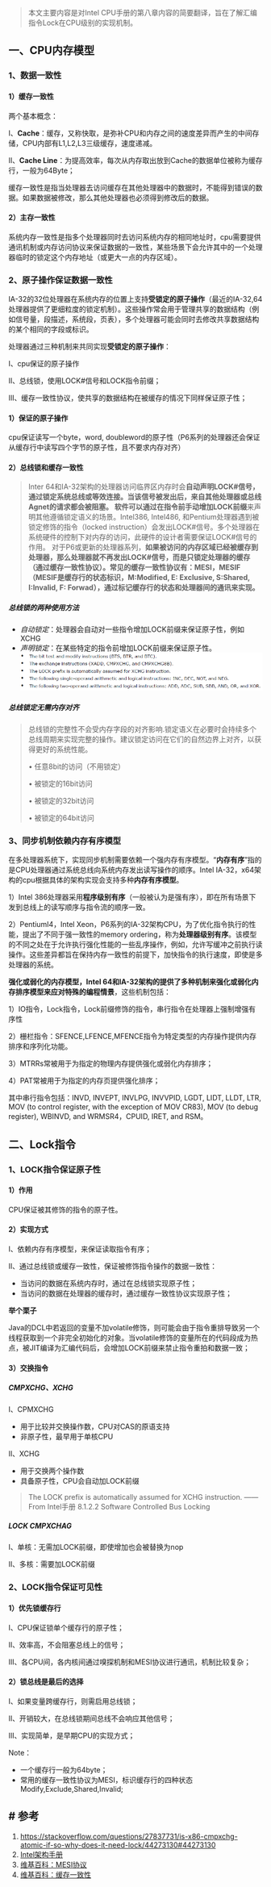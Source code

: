 > 本文主要内容是对Intel CPU手册的第八章内容的简要翻译，旨在了解汇编指令Lock在CPU级别的实现机制。

## 一、CPU内存模型

### 1、数据一致性

#### 1）缓存一致性

两个基本概念：

I、**Cache**：缓存，又称快取，是弥补CPU和内存之间的速度差异而产生的中间存储，CPU内部有L1,L2,L3三级缓存，速度递减。

II、**Cache Line**：为提高效率，每次从内存取出放到Cache的数据单位被称为缓存行，一般为64Byte；

缓存一致性是指当处理器去访问缓存在其他处理器中的数据时，不能得到错误的数据。如果数据被修改，那么其他处理器也必须得到修改后的数据。

#### 2）主存一致性

系统内存一致性是指多个处理器同时去访问系统内存的相同地址时，cpu需要提供通讯机制或内存访问协议来保证数据的一致性，某些场景下会允许其中的一个处理器临时的锁定这个内存地址（或更大一点的内存区域）。

### 2、原子操作保证数据一致性

IA-32的32位处理器在系统内存的位置上支持**受锁定的原子操作**（最近的IA-32,64处理器提供了更细粒度的锁定机制）。这些操作常会用于管理共享的数据结构（例如信号量，段描述，系统段，页表），多个处理器可能会同时去修改共享数据结构的某个相同的字段或标识。

处理器通过三种机制来共同实现**受锁定的原子操作**：

I、cpu保证的原子操作

II、总线锁，使用LOCK#信号和LOCK指令前缀；

III、缓存一致性协议，使共享的数据结构在被缓存的情况下同样保证原子性；

#### 1）保证的原子操作

cpu保证读写一个byte，word, doubleword的原子性（P6系列的处理器还会保证从缓存行中读写四个字节的原子性，且不要求内存对齐）

#### 2）总线锁和缓存一致性

> Inter 64和IA-32架构的处理器访问临界区内存时会**自动声明LOCK#**信号，通过锁定系统总线或等效连接。当该信号被发出后，来自其他处理器或总线Agnet的请求都会被阻塞。
> 软件可以通过在指令前**手动增加LOCK前缀**来声明其他遵循锁定语义的场景。Intel386, Intel486, 和Pentium处理器遇到被锁定修饰的指令（locked instruction）会发出LOCK#信号。多个处理器在系统硬件的控制下对内存的访问，此硬件的设计者需要保证LOCK#信号的作用。
> 对于P6或更新的处理器系列，**如果被访问的内存区域已经被缓存到处理器，那么处理器就不再发出LOCK#信号，而是只锁定处理器的缓存（通过缓存一致性协议）。常见的缓存一致性协议有：MESI，MESIF（MESIF是缓存行的状态标识，M:Modified, E: Exclusive, S:Shared, I:Invalid, F: Forwad），通过标记缓存行的状态和处理器间的通讯来实现。**

##### 总线锁的两种使用方法

* *自动锁定*：处理器会自动对一些指令增加LOCK前缀来保证原子性，例如XCHG
* *声明锁定*：在某些特定的指令前增加LOCK前缀来保证原子性。
  ![可加LOCK前缀的指令](pic/1240-20210115024357094.png)

##### 总线锁定无需内存对齐

> 总线锁的完整性不会受内存字段的对齐影响.锁定语义在必要时会持续多个总线周期来实现完整的操作。建议锁定访问在它们的自然边界上对齐，以获得更好的系统性能。
> 
> • 任意8bit的访问（不用锁定）
> 
> • 被锁定的16bit访问
> 
> • 被锁定的32bit访问
> 
> • 被锁定的64bit访问

### 3、同步机制依赖内存有序模型

在多处理器系统下，实现同步机制需要依赖一个强内存有序模型。“**内存有序**”指的是CPU处理器通过系统总线向系统内存发出读写操作的顺序。Intel IA-32，x64架构的cpu根据具体的架构实现会支持多种**内存有序模型**。

1）Intel 386处理器采用**程序级别有序**（一般被认为是强有序），即在所有场景下发到总线上的读写顺序与指令流的顺序一致。

2）PentiumI4，Intel Xeon，P6系列的IA-32架构CPU，为了优化指令执行的性能，提出了不同于强一致性的memory ordering，称为**处理器级别有序**。该模型的不同之处在于允许执行强化性能的一些乱序操作，例如，允许写缓冲之前执行读操作。这些差异都旨在保持内存一致性的前提下，加快指令的执行速度，即使是多处理器的系统。

**强化或弱化的内存模型，Intel 64和IA-32架构的提供了多种机制来强化或弱化内存排序模型来应对特殊的编程情景**，这些机制包括：

1）IO指令，Lock指令，Lock前缀修饰的指令，串行指令在处理器上强制增强有序性

2）栅栏指令：SFENCE,LFENCE,MFENCE指令为特定类型的内存操作提供内存排序和序列化功能。

3）MTRRs常被用于为指定的物理内存提供强化或弱化内存排序；

4）PAT常被用于为指定的内存页提供强化排序；

其中串行指令包括：INVD, INVEPT, INVLPG, INVVPID, LGDT, LIDT, LLDT, LTR, MOV (to control register, with the exception of MOV CR83), MOV (to debug register), WBINVD, and WRMSR4，CPUID, IRET, and RSM。

## 二、Lock指令

### 1、LOCK指令保证原子性

#### 1）作用

CPU保证被其修饰的指令的原子性。

#### 2）实现方式

I、依赖内存有序模型，来保证读取指令有序；

II、通过总线锁或缓存一致性，保证被修饰指令操作的数据一致性：

* 当访问的数据在系统内存时，通过在总线锁实现原子性；
* 当访问的数据在处理器的缓存时，通过缓存一致性协议实现原子性；

**举个栗子**

Java的DCL中若返回的变量不加volatile修饰，则可能会由于指令重排导致另一个线程获取到一个非完全初始化的对象。当volatile修饰的变量所在的代码段成为热点，被JIT编译为汇编代码后，会增加LOCK前缀来禁止指令重拍和数据一致；

#### 3）交换指令

##### CMPXCHG、XCHG

I、CPMXCHG

* 用于比较并交换操作数，CPU对CAS的原语支持
* 非原子性，最早用于单核CPU

II、XCHG

* 用于交换两个操作数
* 具备原子性，CPU会自动加LOCK前缀

> The LOCK prefix is automatically assumed for XCHG instruction.
> ——From Intel手册 8.1.2.2 Software Controlled Bus Locking

##### LOCK CMPXCHAG

I、单核：无需加LOCK前缀，即使增加也会被替换为nop

II、多核：需要加LOCK前缀

### 2、LOCK指令保证可见性

#### 1）优先锁缓存行

I、CPU保证锁单个缓存行的原子性；

II、效率高，不会阻塞总线上的信号；

III、各CPU间，各内核间通过嗅探机制和MESI协议进行通讯，机制比较复杂；

#### 2）锁总线是最后的选择

I、如果变量跨缓存行，则需启用总线锁；

II、开销较大，在总线锁期间总线不会响应其他信号；

III、实现简单，是早期CPU的实现方式；

Note：

* 一个缓存行一般为64byte；
* 常用的缓存一致性协议为MESI，标识缓存行的四种状态Modify,Exclude,Shared,Invalid;

## # 参考

1. https://stackoverflow.com/questions/27837731/is-x86-cmpxchg-atomic-if-so-why-does-it-need-lock/44273130#44273130
2. [Intel架构手册](https://www.intel.com/content/dam/www/public/us/en/documents/manuals/64-ia-32-architectures-software-developer-vol-3a-part-1-manual.pdf)
3. [维基百科：MESI协议](https://zh.wikipedia.org/wiki/MESI%E5%8D%8F%E8%AE%AE)
4. [维基百科：缓存一致性](https://zh.wikipedia.org/wiki/%E5%BF%AB%E5%8F%96%E4%B8%80%E8%87%B4%E6%80%A7)